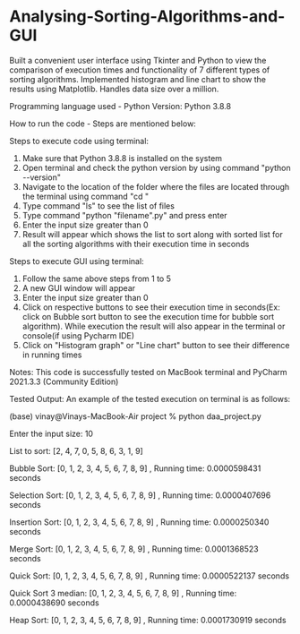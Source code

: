 # Analysing-Sorting-Algorithms-and-GUI
Built a convenient user interface using Tkinter and Python to view the comparison of execution times and functionality of 7 different types of sorting algorithms. Implemented histogram and line chart to show the results using Matplotlib. Handles data size over a million.

Programming language used - Python
Version: Python 3.8.8

How to run the code - Steps are mentioned below:

Steps to execute code using terminal:
1. Make sure that Python 3.8.8 is installed on the system
2. Open terminal and check the python version by using command "python --version"
3. Navigate to the location of the folder where the files are located through the terminal using command "cd <folderpath>"
4. Type command "ls" to see the list of files
5. Type command "python "filename".py" and press enter
6. Enter the input size greater than 0
7. Result will appear which shows the list to sort along with sorted list for all the sorting algorithms with their execution time in seconds

Steps to execute GUI using terminal:
1. Follow the same above steps from 1 to 5
2. A new GUI window will appear
3. Enter the input size greater than 0
4. Click on respective buttons to see their execution time in seconds(Ex: click on Bubble sort button to see the execution time for bubble sort algorithm). While execution the result will also appear in the terminal or console(if using Pycharm IDE)
5. Click on "Histogram graph" or "Line chart" button to see their difference in running times

Notes:
This code is successfully tested on MacBook terminal and PyCharm 2021.3.3 (Community Edition)

Tested Output:
An example of the tested execution on terminal is as follows:

(base) vinay@Vinays-MacBook-Air project % python daa_project.py

Enter the input size: 10

List to sort: [2, 4, 7, 0, 5, 8, 6, 3, 1, 9]

Bubble Sort: [0, 1, 2, 3, 4, 5, 6, 7, 8, 9] , Running time: 0.0000598431 seconds

Selection Sort: [0, 1, 2, 3, 4, 5, 6, 7, 8, 9] , Running time: 0.0000407696 seconds

Insertion Sort: [0, 1, 2, 3, 4, 5, 6, 7, 8, 9] , Running time: 0.0000250340 seconds

Merge Sort: [0, 1, 2, 3, 4, 5, 6, 7, 8, 9] , Running time: 0.0001368523 seconds

Quick Sort: [0, 1, 2, 3, 4, 5, 6, 7, 8, 9] , Running time: 0.0000522137 seconds

Quick Sort 3 median: [0, 1, 2, 3, 4, 5, 6, 7, 8, 9] , Running time: 0.0000438690 seconds

Heap Sort: [0, 1, 2, 3, 4, 5, 6, 7, 8, 9] , Running time: 0.0001730919 seconds
